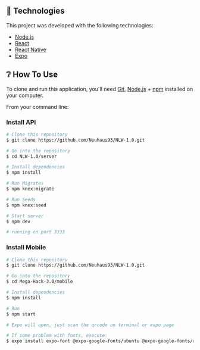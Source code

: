 
## :rocket: Technologies

This project was developed with the following technologies:

- [Node.js](https://nodejs.org/en/)
- [React](https://reactjs.org)
- [React Native](https://facebook.github.io/react-native/)
- [Expo](https://expo.io/)



## :grey_question: How To Use

To clone and run this application, you'll need [Git](https://git-scm.com), [Node.js](https://nodejs.org/) + [npm](https://www.npmjs.com/) installed on your computer.

From your command line:

### Install API 

```bash
# Clone this repository
$ git clone https://github.com/Neuhaus93/NLW-1.0.git

# Go into the repository
$ cd NLW-1.0/server

# Install dependencies
$ npm install

# Run Migrates
$ npm knex:migrate

# Run Seeds
$ npm knex:seed

# Start server
$ npm dev

# running on port 3333
```

### Install Mobile

```bash
# Clone this repository
$ git clone https://github.com/Neuhaus93/NLW-1.0.git

# Go into the repository
$ cd Mega-Hack-3.0/mobile

# Install dependencies
$ npm install

# Run
$ npm start

# Expo will open, just scan the qrcode on terminal or expo page

# If some problem with fonts, execute:
$ expo install expo-font @expo-google-fonts/ubuntu @expo-google-fonts/roboto

```

